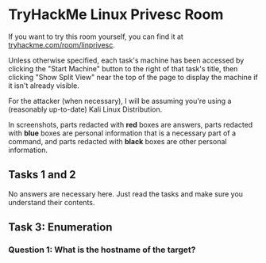 # TryHackMe Linux Privesc Room
If you want to try this room yourself, you can find it at [tryhackme.com/room/linprivesc](https://tryhackme.com/room/linprivesc).

Unless otherwise specified, each task's machine has been accessed by clicking the "Start Machine" button to the right of that task's title, then clicking "Show Split View" near the top of the page to display the machine if it isn't already visible.

For the attacker (when necessary), I will be assuming you're using a (reasonably up-to-date) Kali Linux Distribution.

In screenshots, parts redacted with **red** boxes are answers, parts redacted with **blue** boxes are personal information that is a necessary part of a command, and parts redacted with **black** boxes are other personal information.
## Tasks 1 and 2
No answers are necessary here. Just read the tasks and make sure you understand their contents.

## Task 3: Enumeration 
### Question 1: What is the hostname of the target?
